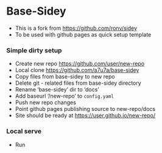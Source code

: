 # Base-Sidey
- This is a fork from https://github.com/ronv/sidey
- To be used with github pages as quick setup template

### Simple dirty setup
- Create new repo https://github.com/user/new-repo
- Local clone https://github.com/a7u7a/base-sidey
- Copy files from base-sidey to new repo
- Delete git - related files from base-sidey directory
- Rename ‘base-sidey’ dir to ‘docs’
- Add baseurl ‘/new-repo’ to `config.yaml`
- Push new repo changes
- Point github pages publishing source to new-repo/docs
- Site should be ready at https://user.github.io/new-repo/

### Local serve
- Run 
